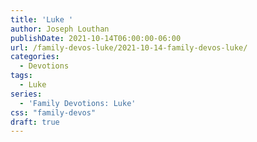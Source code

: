 ```yaml
---
title: 'Luke '
author: Joseph Louthan
publishDate: 2021-10-14T06:00:00-06:00
url: /family-devos-luke/2021-10-14-family-devos-luke/
categories:
  - Devotions
tags:
  - Luke
series:
  - 'Family Devotions: Luke'
css: "family-devos"
draft: true
---
```

